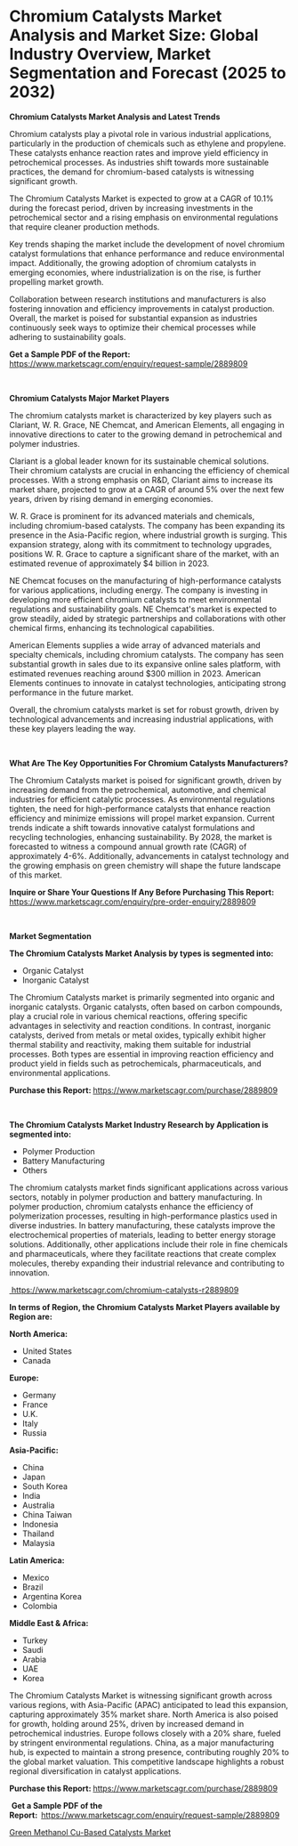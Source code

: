 <p><h1>Chromium Catalysts Market Analysis and Market Size: Global Industry Overview, Market Segmentation and Forecast (2025 to 2032)</h1></p><p><strong>Chromium Catalysts Market Analysis and Latest Trends</strong></p>
<p><p>Chromium catalysts play a pivotal role in various industrial applications, particularly in the production of chemicals such as ethylene and propylene. These catalysts enhance reaction rates and improve yield efficiency in petrochemical processes. As industries shift towards more sustainable practices, the demand for chromium-based catalysts is witnessing significant growth. </p><p>The Chromium Catalysts Market is expected to grow at a CAGR of 10.1% during the forecast period, driven by increasing investments in the petrochemical sector and a rising emphasis on environmental regulations that require cleaner production methods. </p><p>Key trends shaping the market include the development of novel chromium catalyst formulations that enhance performance and reduce environmental impact. Additionally, the growing adoption of chromium catalysts in emerging economies, where industrialization is on the rise, is further propelling market growth. </p><p>Collaboration between research institutions and manufacturers is also fostering innovation and efficiency improvements in catalyst production. Overall, the market is poised for substantial expansion as industries continuously seek ways to optimize their chemical processes while adhering to sustainability goals.</p></p>
<p><strong>Get a Sample PDF of the Report:&nbsp;</strong> <a href="https://www.marketscagr.com/enquiry/request-sample/2889809?utm_campaign=2565&utm_medium=2&utm_source=Github&utm_content=ia&utm_term=14032025&utm_id=chromium-catalysts">https://www.marketscagr.com/enquiry/request-sample/2889809</a></p>
<p>&nbsp;</p>
<p><strong>Chromium Catalysts Major Market Players</strong></p>
<p><p>The chromium catalysts market is characterized by key players such as Clariant, W. R. Grace, NE Chemcat, and American Elements, all engaging in innovative directions to cater to the growing demand in petrochemical and polymer industries.</p><p>Clariant is a global leader known for its sustainable chemical solutions. Their chromium catalysts are crucial in enhancing the efficiency of chemical processes. With a strong emphasis on R&D, Clariant aims to increase its market share, projected to grow at a CAGR of around 5% over the next few years, driven by rising demand in emerging economies.</p><p>W. R. Grace is prominent for its advanced materials and chemicals, including chromium-based catalysts. The company has been expanding its presence in the Asia-Pacific region, where industrial growth is surging. This expansion strategy, along with its commitment to technology upgrades, positions W. R. Grace to capture a significant share of the market, with an estimated revenue of approximately $4 billion in 2023.</p><p>NE Chemcat focuses on the manufacturing of high-performance catalysts for various applications, including energy. The company is investing in developing more efficient chromium catalysts to meet environmental regulations and sustainability goals. NE Chemcat's market is expected to grow steadily, aided by strategic partnerships and collaborations with other chemical firms, enhancing its technological capabilities.</p><p>American Elements supplies a wide array of advanced materials and specialty chemicals, including chromium catalysts. The company has seen substantial growth in sales due to its expansive online sales platform, with estimated revenues reaching around $300 million in 2023. American Elements continues to innovate in catalyst technologies, anticipating strong performance in the future market.</p><p>Overall, the chromium catalysts market is set for robust growth, driven by technological advancements and increasing industrial applications, with these key players leading the way.</p></p>
<p>&nbsp;</p>
<p><strong>What Are The Key Opportunities For Chromium Catalysts Manufacturers?</strong></p>
<p><p>The Chromium Catalysts market is poised for significant growth, driven by increasing demand from the petrochemical, automotive, and chemical industries for efficient catalytic processes. As environmental regulations tighten, the need for high-performance catalysts that enhance reaction efficiency and minimize emissions will propel market expansion. Current trends indicate a shift towards innovative catalyst formulations and recycling technologies, enhancing sustainability. By 2028, the market is forecasted to witness a compound annual growth rate (CAGR) of approximately 4-6%. Additionally, advancements in catalyst technology and the growing emphasis on green chemistry will shape the future landscape of this market.</p></p>
<p><strong>Inquire or Share Your Questions If Any Before Purchasing This Report:</strong> <a href="https://www.marketscagr.com/enquiry/pre-order-enquiry/2889809?utm_campaign=2565&utm_medium=2&utm_source=Github&utm_content=ia&utm_term=14032025&utm_id=chromium-catalysts">https://www.marketscagr.com/enquiry/pre-order-enquiry/2889809</a></p>
<p>&nbsp;</p>
<p><strong>Market Segmentation</strong></p>
<p><strong>The Chromium Catalysts Market Analysis by types is segmented into:</strong></p>
<p><ul><li>Organic Catalyst</li><li>Inorganic Catalyst</li></ul></p>
<p><p>The Chromium Catalysts market is primarily segmented into organic and inorganic catalysts. Organic catalysts, often based on carbon compounds, play a crucial role in various chemical reactions, offering specific advantages in selectivity and reaction conditions. In contrast, inorganic catalysts, derived from metals or metal oxides, typically exhibit higher thermal stability and reactivity, making them suitable for industrial processes. Both types are essential in improving reaction efficiency and product yield in fields such as petrochemicals, pharmaceuticals, and environmental applications.</p></p>
<p><strong>Purchase this Report:&nbsp;</strong><a href="https://www.marketscagr.com/purchase/2889809?utm_campaign=2565&utm_medium=2&utm_source=Github&utm_content=ia&utm_term=14032025&utm_id=chromium-catalysts">https://www.marketscagr.com/purchase/2889809</a></p>
<p>&nbsp;</p>
<p><strong>The Chromium Catalysts Market Industry Research by Application is segmented into:</strong></p>
<p><ul><li>Polymer Production</li><li>Battery Manufacturing</li><li>Others</li></ul></p>
<p><p>The chromium catalysts market finds significant applications across various sectors, notably in polymer production and battery manufacturing. In polymer production, chromium catalysts enhance the efficiency of polymerization processes, resulting in high-performance plastics used in diverse industries. In battery manufacturing, these catalysts improve the electrochemical properties of materials, leading to better energy storage solutions. Additionally, other applications include their role in fine chemicals and pharmaceuticals, where they facilitate reactions that create complex molecules, thereby expanding their industrial relevance and contributing to innovation.</p></p>
<p><a href="https://www.marketscagr.com/chromium-catalysts-r2889809?utm_campaign=2565&utm_medium=2&utm_source=Github&utm_content=ia&utm_term=14032025&utm_id=chromium-catalysts">&nbsp;https://www.marketscagr.com/chromium-catalysts-r2889809</a></p>
<p><strong>In terms of Region, the Chromium Catalysts Market Players available by Region are:</strong></p>
<p>
    <p> <strong> North America: </strong>
        <ul>
            <li>United States</li>
            <li>Canada</li>
        </ul>
        </p> 
    <p> <strong> Europe: </strong>
        <ul>
            <li>Germany</li>
            <li>France</li>
            <li>U.K.</li>
            <li>Italy</li>
            <li>Russia</li>
        </ul>
        </p> 
    <p> <strong> Asia-Pacific: </strong>
        <ul>
            <li>China</li>
            <li>Japan</li>
            <li>South Korea</li>
            <li>India</li>
            <li>Australia</li>
            <li>China Taiwan</li>
            <li>Indonesia</li>
            <li>Thailand</li>
            <li>Malaysia</li>
        </ul>
        </p> 
    <p> <strong> Latin America: </strong>
        <ul>
            <li>Mexico</li>
            <li>Brazil</li>
            <li>Argentina Korea</li>
            <li>Colombia</li>
        </ul>
        </p> 
    <p> <strong> Middle East & Africa: </strong>
        <ul>
            <li>Turkey</li>
            <li>Saudi</li>
            <li>Arabia</li>
            <li>UAE</li>
            <li>Korea</li>
        </ul>
    </p>
    </p>
<p><p>The Chromium Catalysts Market is witnessing significant growth across various regions, with Asia-Pacific (APAC) anticipated to lead this expansion, capturing approximately 35% market share. North America is also poised for growth, holding around 25%, driven by increased demand in petrochemical industries. Europe follows closely with a 20% share, fueled by stringent environmental regulations. China, as a major manufacturing hub, is expected to maintain a strong presence, contributing roughly 20% to the global market valuation. This competitive landscape highlights a robust regional diversification in catalyst applications.</p></p>
<p><strong>Purchase this Report: </strong><a href="https://www.marketscagr.com/purchase/2889809?utm_campaign=2565&utm_medium=2&utm_source=Github&utm_content=ia&utm_term=14032025&utm_id=chromium-catalysts">https://www.marketscagr.com/purchase/2889809</a></p>
<p>&nbsp;<strong>Get a Sample PDF of the Report:&nbsp;&nbsp;</strong><a href="https://www.marketscagr.com/enquiry/request-sample/2889809?utm_campaign=2565&utm_medium=2&utm_source=Github&utm_content=ia&utm_term=14032025&utm_id=chromium-catalysts">https://www.marketscagr.com/enquiry/request-sample/2889809</a></p>
<p><strong></strong></p>
<p><p><a href="https://github.com/shirleenfraker87/Market-Research-Report-List-1/blob/main/green-methanol-cu-based-catalysts-market.md?utm_campaign=2565&utm_medium=2&utm_source=Github&utm_content=ia&utm_term=14032025&utm_id=chromium-catalysts">Green Methanol Cu-Based Catalysts Market</a></p></p>